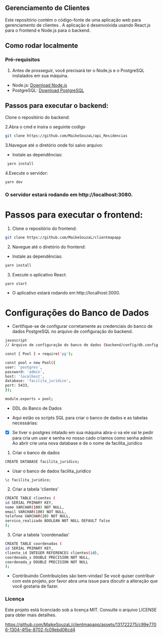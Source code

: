 ## Gerenciamento de Clientes

Este repositório contém o código-fonte de uma aplicação web para gerenciamento de clientes . A aplicação é desenvolvida usando React.js para o frontend e Node.js para o backend.

## Como rodar localmente

### Pré-requisitos
 1.  Antes de prosseguir, você precisará ter o Node.js e o PostgreSQL instalados em sua máquina.

- Node.js: [Download Node.js](https://nodejs.org/en)
- PostgreSQL: [Download PostgreSQL](hhttps://www.postgresql.org/download/windows/)

## Passos para executar o backend:
Clone o repositório do backend:

2.Abra o cmd e insira o seguinte codigo
````bash
git clone https://github.com/MaikeSouzaL/api_Residencias
````
3.Navegue até o diretório onde foi salvo arquivo:
- Instale as dependências:
```bash
 yarn install
 ```
4.Execute o servidor:
```bash
yarn dev
```
### O servidor estará rodando em http://localhost:3080.

# Passos para executar o frontend:
1. Clone o repositório do frontend:
```bash
git clone https://github.com/MaikeSouzaL/clientmapapp
```
2. Navegue até o diretório do frontend:
- Instale as dependências:
```bash
yarn install
```
3. Execute o aplicativo React:
```bash
yarn start
```
- O aplicativo estará rodando em http://localhost:3000.

# Configurações do Banco de Dados
- <p>Certifique-se de configurar corretamente as credenciais do banco de dados PostgreSQL no arquivo de configuração do backend.</p>
```bash
javascript
// Arquivo de configuração do banco de dados (backend/config/db.config.js)

const { Pool } = require('pg');

const pool = new Pool({
user: 'postgres',
password: 'admin',
host: 'localhost',
database: 'facilita_juridico',
port: 5433,
});

module.exports = pool;
```
-  DDL do Banco de Dados

- Aqui estão os scripts SQL para criar o banco de dados e as tabelas necessárias:

- [x] Se tiver o postgres intalado em sua máquina abra-o va ele vai te pedir para cria um user e senha
no nosso cado criamos como senha admin
Ao abrir crie uma nova database e de o nome de facilita_juridico

1. Criar o banco de dados
```bash
CREATE DATABASE facilita_juridico;
```
- Usar o banco de dados facilita_juridico
```
\c facilita_juridico;
```

2. Criar a tabela 'clientes'
```bash
CREATE TABLE clientes (
id SERIAL PRIMARY KEY,
nome VARCHAR(100) NOT NULL,
email VARCHAR(100) NOT NULL,
telefone VARCHAR(20) NOT NULL,
servico_realizado BOOLEAN NOT NULL DEFAULT false
);
```

3. Criar a tabela 'coordenadas'
```bash
CREATE TABLE coordenadas (
id SERIAL PRIMARY KEY,
cliente_id INTEGER REFERENCES clientes(id),
coordenada_x DOUBLE PRECISION NOT NULL,
coordenada_y DOUBLE PRECISION NOT NULL
);
```
- Contribuindo
Contribuições são bem-vindas! Se você quiser contribuir com este projeto, por favor abra uma issue para discutir a alteração que você gostaria de fazer.

### Licença
Este projeto está licenciado sob a licença MIT. Consulte o arquivo LICENSE para obter mais detalhes.
 


https://github.com/MaikeSouzaL/clientmapapp/assets/131722275/c99e7706-1304-4f5e-8702-fc09ebd06cd4

